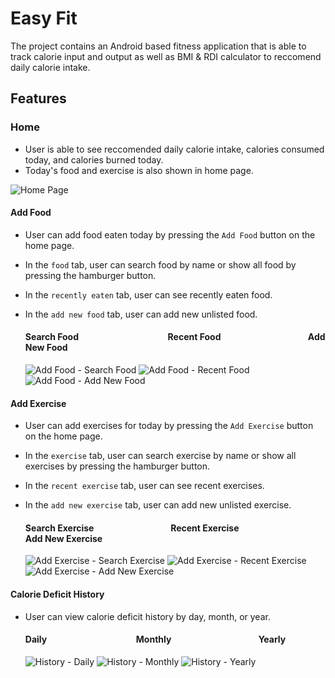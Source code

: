 # Easy Fit
The project contains an Android based fitness application that is able to track calorie input and output as well as BMI & RDI calculator to reccomend daily calorie intake.

## Features 
### Home 
  - User is able to see reccomended daily calorie intake, calories consumed today, and calories burned today.
  - Today's food and exercise is also shown in home page.
  
 ![Home Page](https://drive.google.com/uc?export=view&id=1tRkONXkKEzHvutpXEF54yhEfnxnNblYm)

#### Add Food
  - User can add food eaten today by pressing the `Add Food` button on the home page.
  - In the `food` tab, user can search food by name or show all food by pressing the hamburger button.
  - In the `recently eaten` tab, user can see recently eaten food.
  - In the `add new food` tab, user can add new unlisted food.
  
    [//]: # (pardon the nbsp)
    #### **Search Food** &nbsp;&nbsp;&nbsp;&nbsp;&nbsp;&nbsp;&nbsp;&nbsp;&nbsp;&nbsp;&nbsp;&nbsp;&nbsp;&nbsp;&nbsp;&nbsp;&nbsp;&nbsp;&nbsp;&nbsp;&nbsp;&nbsp;&nbsp;&nbsp;&nbsp;&nbsp;&nbsp;&nbsp;&nbsp;&nbsp;&nbsp;&nbsp;&nbsp;&nbsp;&nbsp;&nbsp;&nbsp;&nbsp;&nbsp;&nbsp;&nbsp; **Recent Food** &nbsp;&nbsp;&nbsp;&nbsp;&nbsp;&nbsp;&nbsp;&nbsp;&nbsp;&nbsp;&nbsp;&nbsp;&nbsp;&nbsp;&nbsp;&nbsp;&nbsp;&nbsp;&nbsp;&nbsp;&nbsp;&nbsp;&nbsp;&nbsp;&nbsp;&nbsp;&nbsp;&nbsp;&nbsp;&nbsp;&nbsp;&nbsp;&nbsp;&nbsp;&nbsp;&nbsp;&nbsp;&nbsp;&nbsp;&nbsp; **Add New Food**
    
     ![Add Food - Search Food](https://drive.google.com/uc?export=view&id=1gdb3K-GksZ-jXV7-RV9GuQGlotcERUjc)
     ![Add Food - Recent Food](https://drive.google.com/uc?export=view&id=1d-zc1Q5JHrUxJRQEdf0NkSpyd3eEqzIR)
     ![Add Food - Add New Food](https://drive.google.com/uc?export=view&id=1uI4Zi2lFRVn-q0HvB5zfNMZiYq8YNeuM)
     
#### Add Exercise
  - User can add exercises for today by pressing the `Add Exercise` button on the home page.
  - In the `exercise` tab, user can search exercise by name or show all exercises by pressing the hamburger button.
  - In the `recent exercise` tab, user can see recent exercises.
  - In the `add new exercise` tab, user can add new unlisted exercise.
  
    [//]: # (pardon the nbsp)
    #### **Search Exercise** &nbsp;&nbsp;&nbsp;&nbsp;&nbsp;&nbsp;&nbsp;&nbsp;&nbsp;&nbsp;&nbsp;&nbsp;&nbsp;&nbsp;&nbsp;&nbsp;&nbsp;&nbsp;&nbsp;&nbsp;&nbsp;&nbsp;&nbsp;&nbsp;&nbsp;&nbsp;&nbsp;&nbsp;&nbsp;&nbsp;&nbsp;&nbsp;&nbsp;&nbsp;&nbsp; **Recent Exercise** &nbsp;&nbsp;&nbsp;&nbsp;&nbsp;&nbsp;&nbsp;&nbsp;&nbsp;&nbsp;&nbsp;&nbsp;&nbsp;&nbsp;&nbsp;&nbsp;&nbsp;&nbsp;&nbsp;&nbsp;&nbsp;&nbsp;&nbsp;&nbsp;&nbsp;&nbsp;&nbsp;&nbsp;&nbsp;&nbsp;&nbsp;&nbsp;&nbsp;&nbsp;&nbsp;&nbsp;&nbsp; **Add New Exercise**
    
     ![Add Exercise - Search Exercise](https://drive.google.com/uc?export=view&id=1OSx0I8Hwk4SkWQPGUt4BhDQDmi9gOiaq)
     ![Add Exercise - Recent Exercise](https://drive.google.com/uc?export=view&id=1t9kwpdyMq-QvEMue_bSrcMTxMtZRGiwV)
     ![Add Exercise - Add New Exercise](https://drive.google.com/uc?export=view&id=1XRohaD7C5_NEcDDWF7IhD-HfIsW7D62w)
     
#### Calorie Deficit History
- User can view calorie deficit history by day, month, or year.

    [//]: # (pardon the nbsp)
    #### **Daily** &nbsp;&nbsp;&nbsp;&nbsp;&nbsp;&nbsp;&nbsp;&nbsp;&nbsp;&nbsp;&nbsp;&nbsp;&nbsp;&nbsp;&nbsp;&nbsp;&nbsp;&nbsp;&nbsp;&nbsp;&nbsp;&nbsp;&nbsp;&nbsp;&nbsp;&nbsp;&nbsp;&nbsp;&nbsp;&nbsp;&nbsp;&nbsp;&nbsp;&nbsp;&nbsp;&nbsp;&nbsp;&nbsp;&nbsp;&nbsp;&nbsp; **Monthly** &nbsp;&nbsp;&nbsp;&nbsp;&nbsp;&nbsp;&nbsp;&nbsp;&nbsp;&nbsp;&nbsp;&nbsp;&nbsp;&nbsp;&nbsp;&nbsp;&nbsp;&nbsp;&nbsp;&nbsp;&nbsp;&nbsp;&nbsp;&nbsp;&nbsp;&nbsp;&nbsp;&nbsp;&nbsp;&nbsp;&nbsp;&nbsp;&nbsp;&nbsp;&nbsp;&nbsp;&nbsp;&nbsp;&nbsp;&nbsp; **Yearly**
    
     ![History - Daily](https://drive.google.com/uc?export=view&id=1iX91pqrsXFnTdwynmZyFZZn_h6oLhLS3)
     ![History - Monthly](https://drive.google.com/uc?export=view&id=1gdk4T6Y2ZlFD_OfDv5DJennhz0dxYrWN)
     ![History - Yearly](https://drive.google.com/uc?export=view&id=1AjfakpCP-516dX6RzY_LR3AddGZcWf_2)
    
